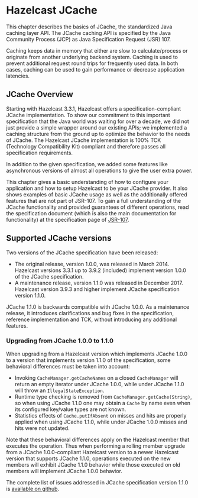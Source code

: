 
# Hazelcast JCache

This chapter describes the basics of JCache, the standardized Java caching layer API. The JCache
caching API is specified by the Java Community Process (JCP) as Java Specification Request (JSR) 107.

Caching keeps data in memory that either are slow to calculate/process or originate from another underlying backend system.
Caching is used to prevent additional request round trips for frequently used data. In both cases, caching can be used to
gain performance or decrease application latencies.

## JCache Overview

Starting with Hazelcast 3.3.1, Hazelcast offers a specification-compliant JCache implementation. To show our commitment to this
important specification that the Java world was waiting for over a decade, we did not just provide a simple wrapper around our existing
APIs; we implemented a caching structure from the ground up to optimize the behavior to the needs of JCache.
The Hazelcast JCache implementation is 100% TCK (Technology Compatibility Kit) compliant and therefore passes all specification
requirements.

In addition to the given specification, we added some features like asynchronous versions of almost all
operations to give the user extra power.

This chapter gives a basic understanding of how to configure your application and how to setup Hazelcast to be your JCache
provider. It also shows examples of basic JCache usage as well as the additionally offered features that are not part of JSR-107.
To gain a full understanding of the JCache functionality and provided guarantees of different operations, read
the specification document (which is also the main documentation for functionality) at the specification page of <a href="https://www.jcp.org/en/jsr/detail?id=107" target="_blank">JSR-107</a>.

## Supported JCache versions

Two versions of the JCache specification have been released:

 - The original release, version 1.0.0, was released in March 2014. Hazelcast versions 3.3.1 up to 3.9.2 (included) implement version 1.0.0 of the JCache specification. 
 - A maintenance release, version 1.1.0 was released in December 2017. Hazelcast version 3.9.3 and higher implement JCache specification version 1.1.0.
 
JCache 1.1.0 is backwards compatible with JCache 1.0.0. As a maintenance release, it introduces clarifications and bug fixes in the specification, reference implementation
and TCK, without introducing any additional features. 
 
### Upgrading from JCache 1.0.0 to 1.1.0
 
When upgrading from a Hazelcast version which implements JCache 1.0.0 to a version that implements version 1.1.0 of the specification, some behavioral differences must be taken into account:

 - Invoking `CacheManager.getCacheNames` on a closed `CacheManager` will return an empty iterator under JCache 1.0.0, while under JCache 1.1.0 will throw an `IllegalStateException`.
 - Runtime type checking is removed from `CacheManager.getCache(String)`, so when using JCache 1.1.0 one may obtain a `Cache` by name even when its configured key/value types are not known.
 - Statistics effects of `Cache.putIfAbsent` on misses and hits are properly applied when using JCache 1.1.0, while under JCache 1.0.0 misses and hits were not updated.
 
Note that these behavioral differences apply on the Hazelcast member that executes the operation. Thus when performing a rolling member upgrade from a JCache 1.0.0-compliant Hazelcast version to a newer Hazelcast version that supports JCache 1.1.0, operations executed on the new members will exhibit JCache 1.1.0 behavior while those executed on old members will implement JCache 1.0.0 behavior.  

The complete list of issues addressed in JCache specification version 1.1.0 is <a href="https://github.com/jsr107/jsr107spec/milestone/2?closed=1" target="_blank">available on github</a>.
